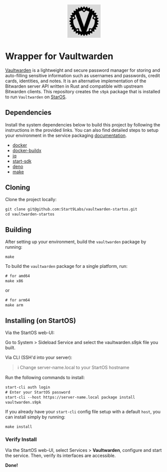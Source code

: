 <p align="center">
  <img src="icon.png" alt="Project Logo" width="21%">
</p>

# Wrapper for Vaultwarden

[Vaultwarden](https://github.com/dani-garcia/vaultwarden) is a lightweight and secure password manager for storing and auto-filling sensitive information such as usernames and passwords, credit cards, identities, and notes. It is an alternative implementation of the Bitwarden server API written in Rust and compatible with upstream Bitwarden clients. This repository creates the `s9pk` package that is installed to run `Vaultwarden` on [StarOS](https://github.com/Start9Labs/start-os/).

## Dependencies

Install the system dependencies below to build this project by following the instructions in the provided links. You can also find detailed steps to setup your environment in the service packaging [documentation](https://github.com/Start9Labs/service-pipeline#development-environment).

- [docker](https://docs.docker.com/get-docker)
- [docker-buildx](https://docs.docker.com/buildx/working-with-buildx/)
- [jq](https://stedolan.github.io/jq/)
- [start-sdk](https://github.com/Start9Labs/start-os/blob/sdk/backend/install-sdk.sh)
- [deno](https://deno.land/#installation)
- [make](https://www.gnu.org/software/make/)

## Cloning

Clone the project locally:

```
git clone git@github.com:Start9Labs/vaultwarden-startos.git
cd vaultwarden-startos
```

## Building

After setting up your environment, build the `vaultwarden` package by running:

```
make
```

To build the `vaultwarden` package for a single platform, run:

```
# for amd64
make x86
```

or

```
# for arm64
make arm
```

## Installing (on StartOS)

Via the StartOS web-UI:

Go to System > Sideload Service and select the vaultwarden.s9pk file you built.

Via CLI (SSH'd into your server):

> :information_source: Change server-name.local to your StartOS hostname

Run the following commands to install:

```
start-cli auth login
# Enter your StartOS password
start-cli --host https://server-name.local package install vaultwarden.s9pk
```

If you already have your `start-cli` config file setup with a default `host`,
you can install simply by running:

```
make install
```

### Verify Install

Via the StartOS web-UI, select Services > **Vaultwarden**, configure and start the service. Then, verify its interfaces are accessible.

**Done!**

